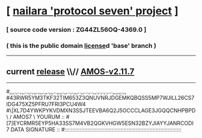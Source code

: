 
# [ [nailara 'protocol seven' project](http://nailara.network/) ]

### [ source code version : ZG44ZL56OQ-4369.0 ]

### ( this is the public domain [license](../license)d 'base' branch )
---
## current [release](https://github.com/nailara-technologies/protocol-7/releases) \\\\// [AMOS-v2.11.7](https://github.com/nailara-technologies/protocol-7/releases/tag/AMOS-v2.11.7)
---

#,,,.,..,,,..,,.,,,.,,,.,,.,,,..,,,,.,,..,.,,,..,,...,..,,.,.,.,.,...,,,,,,.,,
#43RWR5YM3TKF32TIM653Z3QNUVNRJDGEMKQBQSS5MP7WJILL26CS7IDG475XZ5PFRU7FRI3PCU4W4
#\\\|XL7D4YWKPYKVDMXN3SSJTEEVBA6Q2J5OCCCLAGE3JGQQCNHPBPD \ / AMOS7 \ YOURUM ::
#\[7]EYCRMR5EYP5HA33SS7M4VB2QGKVHGW5ESN32BZYJIAYYJANRCODI 7  DATA SIGNATURE ::
#:::::::::::::::::::::::::::::::::::::::::::::::::::::::::::::::::::::::::::::
